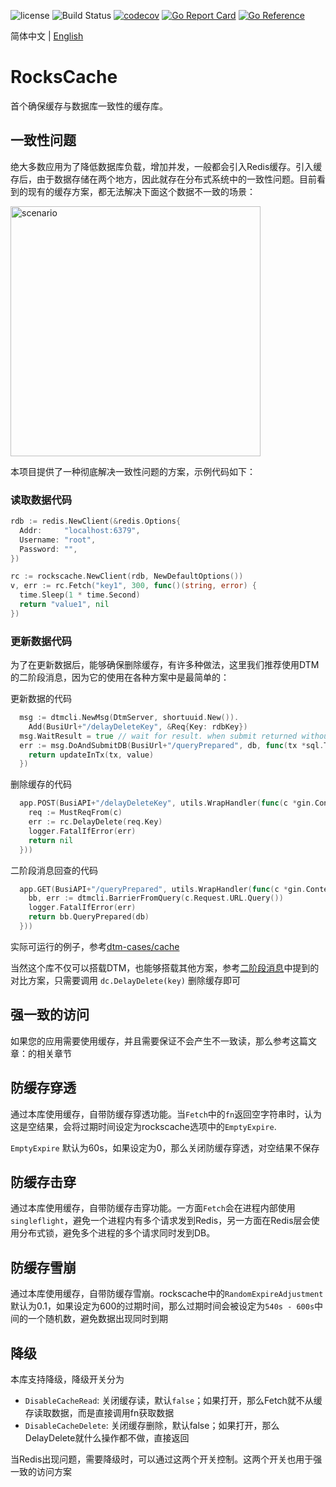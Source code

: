 ![license](https://img.shields.io/github/license/dtm-labs/rockscache)
![Build Status](https://github.com/dtm-labs/rockscache/actions/workflows/tests.yml/badge.svg?branch=main)
[![codecov](https://codecov.io/gh/dtm-labs/rockscache/branch/main/graph/badge.svg?token=UKKEYQLP3F)](https://codecov.io/gh/dtm-labs/rockscache)
[![Go Report Card](https://goreportcard.com/badge/github.com/dtm-labs/rockscache)](https://goreportcard.com/report/github.com/dtm-labs/rockscache)
[![Go Reference](https://pkg.go.dev/badge/github.com/dtm-labs/rockscache.svg)](https://pkg.go.dev/github.com/dtm-labs/rockscache)

简体中文 | [English](./README.md)

# RocksCache
首个确保缓存与数据库一致性的缓存库。

## 一致性问题
绝大多数应用为了降低数据库负载，增加并发，一般都会引入Redis缓存。引入缓存后，由于数据存储在两个地方，因此就存在分布式系统中的一致性问题。目前看到的现有的缓存方案，都无法解决下面这个数据不一致的场景：

<img alt="scenario" src="https://pica.zhimg.com/80/v2-da95e008d2cd53d0e00e4a463e46b010_1440w.png" height=400 />

本项目提供了一种彻底解决一致性问题的方案，示例代码如下：

### 读取数据代码
``` go
rdb := redis.NewClient(&redis.Options{
  Addr:     "localhost:6379",
  Username: "root",
  Password: "",
})

rc := rockscache.NewClient(rdb, NewDefaultOptions())
v, err := rc.Fetch("key1", 300, func()(string, error) {
  time.Sleep(1 * time.Second)
  return "value1", nil
})
```

### 更新数据代码
为了在更新数据后，能够确保删除缓存，有许多种做法，这里我们推荐使用DTM的二阶段消息，因为它的使用在各种方案中是最简单的：

更新数据的代码
``` go
  msg := dtmcli.NewMsg(DtmServer, shortuuid.New()).
    Add(BusiUrl+"/delayDeleteKey", &Req{Key: rdbKey})
  msg.WaitResult = true // wait for result. when submit returned without error, cache has been deleted
  err := msg.DoAndSubmitDB(BusiUrl+"/queryPrepared", db, func(tx *sql.Tx) error {
    return updateInTx(tx, value)
  })
```

删除缓存的代码
``` go
  app.POST(BusiAPI+"/delayDeleteKey", utils.WrapHandler(func(c *gin.Context) interface{} {
    req := MustReqFrom(c)
    err := rc.DelayDelete(req.Key)
    logger.FatalIfError(err)
    return nil
  }))
```

二阶段消息回查的代码
``` go
  app.GET(BusiAPI+"/queryPrepared", utils.WrapHandler(func(c *gin.Context) interface{} {
    bb, err := dtmcli.BarrierFromQuery(c.Request.URL.Query())
    logger.FatalIfError(err)
    return bb.QueryPrepared(db)
  }))
```

实际可运行的例子，参考[dtm-cases/cache](https://github.com/dtm-labs/dtm-cases/tree/main/cache)

当然这个库不仅可以搭载DTM，也能够搭载其他方案，参考[二阶段消息](https://zhuanlan.zhihu.com/p/456170726)中提到的对比方案，只需要调用 `dc.DelayDelete(key)` 删除缓存即可

## 强一致的访问
如果您的应用需要使用缓存，并且需要保证不会产生不一致读，那么参考这篇文章：[]()的相关章节

## 防缓存穿透
通过本库使用缓存，自带防缓存穿透功能。当`Fetch`中的`fn`返回空字符串时，认为这是空结果，会将过期时间设定为rockscache选项中的`EmptyExpire`.

`EmptyExpire` 默认为60s，如果设定为0，那么关闭防缓存穿透，对空结果不保存

## 防缓存击穿
通过本库使用缓存，自带防缓存击穿功能。一方面`Fetch`会在进程内部使用`singleflight`，避免一个进程内有多个请求发到Redis，另一方面在Redis层会使用分布式锁，避免多个进程的多个请求同时发到DB。

## 防缓存雪崩
通过本库使用缓存，自带防缓存雪崩。rockscache中的`RandomExpireAdjustment`默认为0.1，如果设定为600的过期时间，那么过期时间会被设定为`540s - 600s`中间的一个随机数，避免数据出现同时到期

## 降级
本库支持降级，降级开关分为
- `DisableCacheRead`: 关闭缓存读，默认`false`；如果打开，那么Fetch就不从缓存读取数据，而是直接调用fn获取数据
- `DisableCacheDelete`: 关闭缓存删除，默认false；如果打开，那么DelayDelete就什么操作都不做，直接返回

当Redis出现问题，需要降级时，可以通过这两个开关控制。这两个开关也用于强一致的访问方案